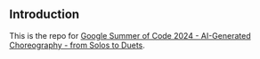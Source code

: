 ## Introduction
This is the repo for [Google Summer of Code 2024 - AI-Generated Choreography - from Solos to Duets](https://humanai.foundation/gsoc/2024/proposal_ChoreoAI1.html).
